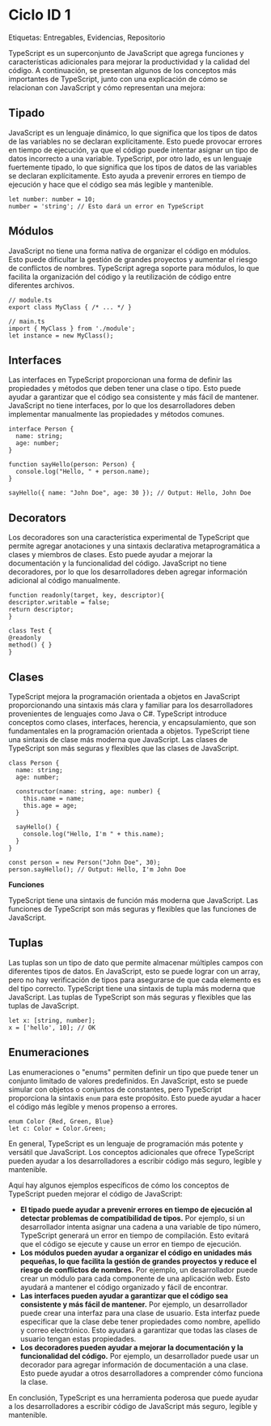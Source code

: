 # Ciclo ID 1

Etiquetas: Entregables, Evidencias, Repositorio

TypeScript es un superconjunto de JavaScript que agrega funciones y características adicionales para mejorar la productividad y la calidad del código. A continuación, se presentan algunos de los conceptos más importantes de TypeScript, junto con una explicación de cómo se relacionan con JavaScript y cómo representan una mejora:

## **Tipado**

JavaScript es un lenguaje dinámico, lo que significa que los tipos de datos de las variables no se declaran explícitamente. Esto puede provocar errores en tiempo de ejecución, ya que el código puede intentar asignar un tipo de datos incorrecto a una variable. TypeScript, por otro lado, es un lenguaje fuertemente tipado, lo que significa que los tipos de datos de las variables se declaran explícitamente. Esto ayuda a prevenir errores en tiempo de ejecución y hace que el código sea más legible y mantenible.

```tsx
let number: number = 10;
number = 'string'; // Esto dará un error en TypeScript
```

## **Módulos**

JavaScript no tiene una forma nativa de organizar el código en módulos. Esto puede dificultar la gestión de grandes proyectos y aumentar el riesgo de conflictos de nombres. TypeScript agrega soporte para módulos, lo que facilita la organización del código y la reutilización de código entre diferentes archivos.

```tsx
// module.ts
export class MyClass { /* ... */ }

// main.ts
import { MyClass } from './module';
let instance = new MyClass();
```

## **Interfaces**

Las interfaces en TypeScript proporcionan una forma de definir las propiedades y métodos que deben tener una clase o tipo. Esto puede ayudar a garantizar que el código sea consistente y más fácil de mantener. JavaScript no tiene interfaces, por lo que los desarrolladores deben implementar manualmente las propiedades y métodos comunes. 

```tsx
interface Person {
  name: string;
  age: number;
}

function sayHello(person: Person) {
  console.log("Hello, " + person.name);
}

sayHello({ name: "John Doe", age: 30 }); // Output: Hello, John Doe
```

## **Decorators**

Los decoradores son una característica experimental de TypeScript que permite agregar anotaciones y una sintaxis declarativa metaprogramática a clases y miembros de clases. Esto puede ayudar a mejorar la documentación y la funcionalidad del código. JavaScript no tiene decoradores, por lo que los desarrolladores deben agregar información adicional al código manualmente.

```tsx
function readonly(target, key, descriptor){
descriptor.writable = false;
return descriptor;
}

class Test {
@readonly
method() { }
}
```

## **Clases**

TypeScript mejora la programación orientada a objetos en JavaScript proporcionando una sintaxis más clara y familiar para los desarrolladores provenientes de lenguajes como Java o C#. TypeScript introduce conceptos como clases, interfaces, herencia, y encapsulamiento, que son fundamentales en la programación orientada a objetos.
TypeScript tiene una sintaxis de clase más moderna que JavaScript. Las clases de TypeScript son más seguras y flexibles que las clases de JavaScript.

```tsx
class Person {
  name: string;
  age: number;

  constructor(name: string, age: number) {
    this.name = name;
    this.age = age;
  }

  sayHello() {
    console.log("Hello, I'm " + this.name);
  }
}

const person = new Person("John Doe", 30);
person.sayHello(); // Output: Hello, I'm John Doe
```

**Funciones**

TypeScript tiene una sintaxis de función más moderna que JavaScript. Las funciones de TypeScript son más seguras y flexibles que las funciones de JavaScript.

## **Tuplas**

Las tuplas son un tipo de dato que permite almacenar múltiples campos con diferentes tipos de datos. En JavaScript, esto se puede lograr con un array, pero no hay verificación de tipos para asegurarse de que cada elemento es del tipo correcto. TypeScript tiene una sintaxis de tupla más moderna que JavaScript. Las tuplas de TypeScript son más seguras y flexibles que las tuplas de JavaScript.

```tsx
let x: [string, number];
x = ['hello', 10]; // OK
```

## **Enumeraciones**

Las enumeraciones o "enums" permiten definir un tipo que puede tener un conjunto limitado de valores predefinidos. En JavaScript, esto se puede simular con objetos o conjuntos de constantes, pero TypeScript proporciona la sintaxis `enum` para este propósito. Esto puede ayudar a hacer el código más legible y menos propenso a errores.

```tsx
enum Color {Red, Green, Blue}
let c: Color = Color.Green;
```

En general, TypeScript es un lenguaje de programación más potente y versátil que JavaScript. Los conceptos adicionales que ofrece TypeScript pueden ayudar a los desarrolladores a escribir código más seguro, legible y mantenible.

Aquí hay algunos ejemplos específicos de cómo los conceptos de TypeScript pueden mejorar el código de JavaScript:

- **El tipado puede ayudar a prevenir errores en tiempo de ejecución al detectar problemas de compatibilidad de tipos.** Por ejemplo, si un desarrollador intenta asignar una cadena a una variable de tipo número, TypeScript generará un error en tiempo de compilación. Esto evitará que el código se ejecute y cause un error en tiempo de ejecución.
- **Los módulos pueden ayudar a organizar el código en unidades más pequeñas, lo que facilita la gestión de grandes proyectos y reduce el riesgo de conflictos de nombres.** Por ejemplo, un desarrollador puede crear un módulo para cada componente de una aplicación web. Esto ayudará a mantener el código organizado y fácil de encontrar.
- **Las interfaces pueden ayudar a garantizar que el código sea consistente y más fácil de mantener.** Por ejemplo, un desarrollador puede crear una interfaz para una clase de usuario. Esta interfaz puede especificar que la clase debe tener propiedades como nombre, apellido y correo electrónico. Esto ayudará a garantizar que todas las clases de usuario tengan estas propiedades.
- **Los decoradores pueden ayudar a mejorar la documentación y la funcionalidad del código.** Por ejemplo, un desarrollador puede usar un decorador para agregar información de documentación a una clase. Esto puede ayudar a otros desarrolladores a comprender cómo funciona la clase.

En conclusión, TypeScript es una herramienta poderosa que puede ayudar a los desarrolladores a escribir código de JavaScript más seguro, legible y mantenible.